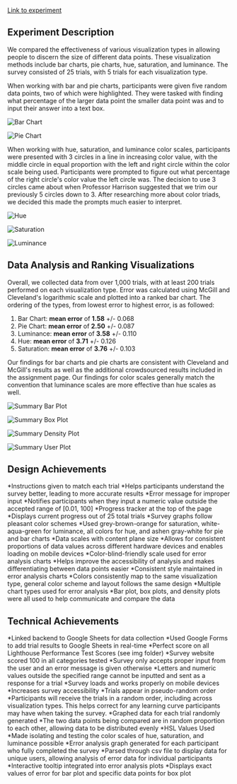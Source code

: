 [Link to experiment](https://joshuamalcarne.github.io/a3-Experiment/)
 
Experiment Description
---
We compared the effectiveness of various visualization types in allowing people to discern the size of different data points. These visualization methods include bar charts, pie charts, hue, saturation, and luminance. The survey consisted of 25 trials, with 5 trials for each visualization type.
 
When working with bar and pie charts, participants were given five random data points, two of which were highlighted. They were tasked with finding what percentage of the larger data point the smaller data point was and to input their answer into a text box.

![Bar Chart](img\a3-bar.PNG)

![Pie Chart](img\a3-pie.PNG)

When working with hue, saturation, and luminance color scales, participants were presented with 3 circles in a line in increasing color value, with the middle circle in equal proportion with the left and right circle within the color scale being used. Participants were prompted to figure out what percentage of the right circle's color value the left circle was. The decision to use 3 circles came about when Professor Harrison suggested that we trim our previously 5 circles down to 3. After researching more about color triads, we decided this made the prompts much easier to interpret.

![Hue](img\a3-hue.PNG)

![Saturation](img\a3-saturation.PNG)

![Luminance](img\a3-luminance.PNG)
 
Data Analysis and Ranking Visualizations
---
Overall, we collected data from over 1,000 trials, with at least 200 trials performed on each visualization type. Error was calculated using McGill and Cleveland's logarithmic scale and plotted into a ranked bar chart. The ordering of the types, from lowest error to highest error, is as followed:
 
1. Bar Chart: **mean error** of **1.58** +/- 0.068
2. Pie Chart: **mean error** of **2.50** +/- 0.087
3. Luminance: **mean error** of **3.58** +/- 0.110
4. Hue: **mean error** of **3.71** +/- 0.126
5. Saturation: **mean error** of **3.76** +/- 0.103
 
Our findings for bar charts and pie charts are consistent with Cleveland and McGill's results as well as the additional crowdsourced results included in the assignment page. Our findings for color scales generally match the convention that luminance scales are more effective than hue scales as well.

![Summary Bar Plot](img\a3-summary-bar.PNG)

![Summary Box Plot](img\a3-summary-box.PNG)

![Summary Density Plot](img\a3-summary-density.PNG)

![Summary User Plot](img\a3-user-bar.PNG)
 
Design Achievements
---
*Instructions given to match each trial
    *Helps participants understand the survey better, leading to more accurate results
*Error message for improper input
    *Notifies participants when they input a numeric value outside the accepted range of [0.01, 100]
*Progress tracker at the top of the page
    *Displays current progress out of 25 total trials
*Survey graphs follow pleasant color schemes
    *Used grey-brown-orange for saturation, white-aqua-green for luminance, all colors for hue, and ashen gray-white for pie and bar charts
*Data scales with content plane size
    *Allows for consistent proportions of data values across different hardware devices and enables loading on mobile devices
*Color-blind-friendly scale used for error analysis charts
    *Helps improve the accessibility of analysis and makes differentiating between data points easier
*Consistent style maintained in error analysis charts
    *Colors consistently map to the same visualization type, general color scheme and layout follows the same design
*Multiple chart types used for error analysis
    *Bar plot, box plots, and density plots were all used to help communicate and compare the data
 
Technical Achievements
---
*Linked backend to Google Sheets for data collection
    *Used Google Forms to add trial results to Google Sheets in real-time
*Perfect score on all Lighthouse Performance Test Scores (see img folder)
    *Survey website scored 100 in all categories tested
*Survey only accepts proper input from the user and an error message is given otherwise
    *Letters and numeric values outside the specified range cannot be inputted and sent as a response for a trial
*Survey loads and works properly on mobile devices
    *Increases survey accessibility
*Trials appear in pseudo-random order
    *Participants will receive the trials in a random order, including across visualization types. This helps correct for any learning curve participants may have when taking the survey.
*Graphed data for each trial randomly generated
    *The two data points being compared are in random proportion to each other, allowing data to be distributed evenly
*HSL Values Used
    *Made isolating and testing the color scales of hue, saturation, and luminance possible
*Error analysis graph generated for each participant who fully completed the survey
    *Parsed through csv file to display data for unique users, allowing analysis of error data for individual participants
*Interactive tooltip integrated into error analysis plots
    *Displays exact values of error for bar plot and specific data points for box plot

